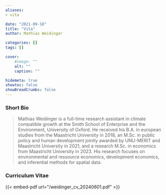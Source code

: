 ```yaml
---
aliases:
- vita

date: "2021-09-18"
title: "Vita"
author: Mathias Weidinger

categories: []
tags: []

cover:
    #image: ""
    alt: ""
    caption: ""

hidemeta: true
showtoc: false
showBreadCrumbs: false
---
```


### Short Bio

> Mathias Weidinger is a full-time research assistant in climate compatible growth at the Smith School of Enterprise and the Environment, University of Oxford. He received his B.A. in european studies from the Maastricht University in 2018, an M.Sc. in public policy and human development jointly awarded by UNU-MERIT and Maastricht University in 2021, and a research M.Sc. in economics from Maastricht University in 2023. His research focuses on environmental and ressource economics, development economics, and inferential methods for spatial data.

### Curriculum Vitae

{{< embed-pdf url="/weidinger_cv_20240601.pdf" >}}